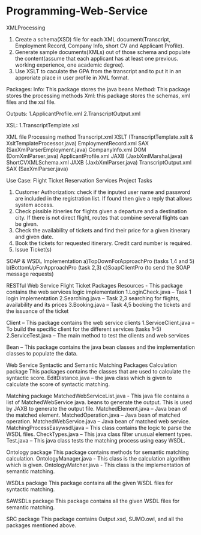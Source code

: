 # Programming-Web-Service
XMLProcessing
  1. Create a schema(XSD) file for each XML document(Transcript, Employment Record, Company Info, short CV and Applicant Profile).
  2. Generate sample documents(XMLs) out of those schema and populate the content(assume that each applicant has at least one         previous. working experience, one academic degree).
  3. Use XSLT to caculate the GPA from the transcript and to put it in an approriate place in user profile in XML format.

  Packages:
  Info: This package stores the java beans
  Method: This package stores the processing methods
  Xml: this package stores the schemas, xml files and the xsl file.

  Outputs:
  1.ApplicantProfile.xml 
  2.TranscriptOutput.xml

  XSL:
  1.TranscriptTemplate.xsl  

  XML file	Processing method
  Transcript.xml	      XSLT (TranscriptTemplate.xslt & XsltTemplateProcessor.java)
  EmploymentRecord.xml	SAX (SaxXmlParserEmployment.java)
  CompanyInfo.xml	      DOM (DomXmlParser.java)
  ApplicantProfile.xml	JAXB (JaxbXmlMarshal.java)
  ShortCVXMLSchema.xml	JAXB (JaxbXmlParser.java)
  TranscriptOutput.xml	SAX (SaxXmlParser.java)


Use Case:
  Flight Ticket Reservation Services Project Tasks
  1. Customer Authorization: check if the inputed user name and password are included in the registration list. If found then give a reply that allows system access.
  2. Check pissible itineries for flights given a departure and a destination city. If there is not direct flight, routes that combine several flights can be given.
  3. Check the availability of tickets and find their price for a given itinerary and given date.
  4. Book the tickets for requested itinerary. Credit card number is required.
  5. Issue Ticket(s)

SOAP & WSDL Implementation
  a)TopDownForApproachPro (tasks 1,4 and 5)
  b)BottomUpForApproachPro (task 2,3)
  c)SoapClientPro (to send the SOAP message requests)


RESTful Web Service
  Flight Ticket
  Packages
  Resources - This package contains the web services logic implementation
  1.LoginCheck.java – Task 1 login implementation 
  2.Searching.java – Task 2,3 searching for flights, availability and its prices
  3.Booking.java – Task 4,5 booking the tickets and the issuance of the ticket

  Client – This package contains the web service clients
  1.ServiceClient.java – To build the specific client for the different services (tasks 1-5)
  2.ServiceTest.java – The main method to test the clients and web services

  Bean – This package contains the java bean classes and the implementation classes to populate the data.

  Web Service Syntactic and Semantic Matching
  Packages
  Calculation package
  This packages contains the classes that are used to calculate the syntactic score.
  EditDistance.java –  the java class which is given to calculate the score of syntactic matching.

  Matching package
  MatchedWebServiceList.java - This java file contains a list of MatchedWebService java. beans to generate the output. This is used by JAXB to generate the output file.
  MatchedElement.java – Java bean of the matched element.
  MatchedOperation.java – Java bean of matched operation.
  MatchedWebService.java – Java bean of matched web service.
  MatchingProcessEasywsdl.java – This class contains the logic to parse the WSDL files.
  CheckTypes.java – This java class filter unusual element types.  
  Test.java – This java class tests the matching process using easy WSDL. 

Ontology package
This package contains methods for semantic matching calculation.
OntologyManager.java - This class is the calculation algorithm which is given. 
OntologyMatcher.java - This class is the implementation of semantic matching.

WSDLs package
This package contains all the given WSDL files for syntactic matching.

SAWSDLs package
This package contains all the given WSDL files for semantic matching.

SRC package
This package contains Output.xsd, SUMO.owl, and all the packages mentioned above.
